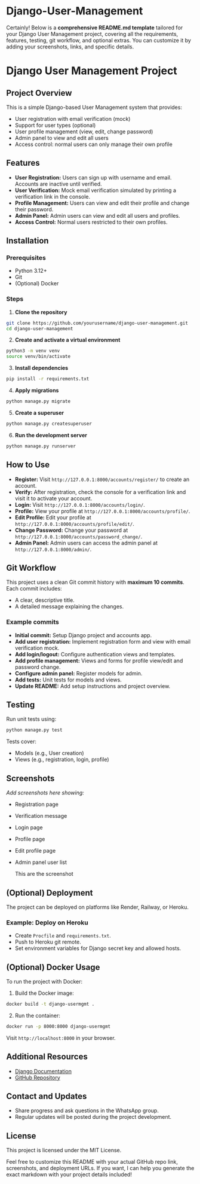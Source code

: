 # Django-User-Management
Certainly! Below is a **comprehensive README.md template** tailored for your Django User Management project, covering all the requirements, features, testing, git workflow, and optional extras. You can customize it by adding your screenshots, links, and specific details.

# Django User Management Project

## Project Overview

This is a simple Django-based User Management system that provides:

- User registration with email verification (mock)
- Support for user types (optional)
- User profile management (view, edit, change password)
- Admin panel to view and edit all users
- Access control: normal users can only manage their own profile

## Features

- **User Registration:** Users can sign up with username and email. Accounts are inactive until verified.
- **User Verification:** Mock email verification simulated by printing a verification link in the console.
- **Profile Management:** Users can view and edit their profile and change their password.
- **Admin Panel:** Admin users can view and edit all users and profiles.
- **Access Control:** Normal users restricted to their own profiles.

## Installation

### Prerequisites

- Python 3.12+
- Git
- (Optional) Docker

### Steps

1. **Clone the repository**

```bash
git clone https://github.com/yourusername/django-user-management.git
cd django-user-management
```

2. **Create and activate a virtual environment**

```bash
python3 -m venv venv
source venv/bin/activate
```

3. **Install dependencies**

```bash
pip install -r requirements.txt
```

4. **Apply migrations**

```bash
python manage.py migrate
```

5. **Create a superuser**

```bash
python manage.py createsuperuser
```

6. **Run the development server**

```bash
python manage.py runserver
```

## How to Use

- **Register:** Visit `http://127.0.0.1:8000/accounts/register/` to create an account.
- **Verify:** After registration, check the console for a verification link and visit it to activate your account.
- **Login:** Visit `http://127.0.0.1:8000/accounts/login/`.
- **Profile:** View your profile at `http://127.0.0.1:8000/accounts/profile/`.
- **Edit Profile:** Edit your profile at `http://127.0.0.1:8000/accounts/profile/edit/`.
- **Change Password:** Change your password at `http://127.0.0.1:8000/accounts/password_change/`.
- **Admin Panel:** Admin users can access the admin panel at `http://127.0.0.1:8000/admin/`.

## Git Workflow

This project uses a clean Git commit history with **maximum 10 commits**. Each commit includes:

- A clear, descriptive title.
- A detailed message explaining the changes.

### Example commits

- **Initial commit:** Setup Django project and accounts app.
- **Add user registration:** Implement registration form and view with email verification mock.
- **Add login/logout:** Configure authentication views and templates.
- **Add profile management:** Views and forms for profile view/edit and password change.
- **Configure admin panel:** Register models for admin.
- **Add tests:** Unit tests for models and views.
- **Update README:** Add setup instructions and project overview.

## Testing

Run unit tests using:

```bash
python manage.py test
```

Tests cover:

- Models (e.g., User creation)
- Views (e.g., registration, login, profile)

## Screenshots

_Add screenshots here showing:_

- Registration page
- Verification message
- Login page
- Profile page
- Edit profile page
- Admin panel user list

  This are the screenshot
  
## (Optional) Deployment

The project can be deployed on platforms like Render, Railway, or Heroku.

### Example: Deploy on Heroku

- Create `Procfile` and `requirements.txt`.
- Push to Heroku git remote.
- Set environment variables for Django secret key and allowed hosts.

## (Optional) Docker Usage

To run the project with Docker:

1. Build the Docker image:

```bash
docker build -t django-usermgmt .
```

2. Run the container:

```bash
docker run -p 8000:8000 django-usermgmt
```

Visit `http://localhost:8000` in your browser.

## Additional Resources

- [Django Documentation](https://docs.djangoproject.com/)
- [GitHub Repository](https://github.com/yourusername/django-user-management)

## Contact and Updates

- Share progress and ask questions in the WhatsApp group.
- Regular updates will be posted during the project development.

## License

This project is licensed under the MIT License.

Feel free to customize this README with your actual GitHub repo link, screenshots, and deployment URLs. If you want, I can help you generate the exact markdown with your project details included!
